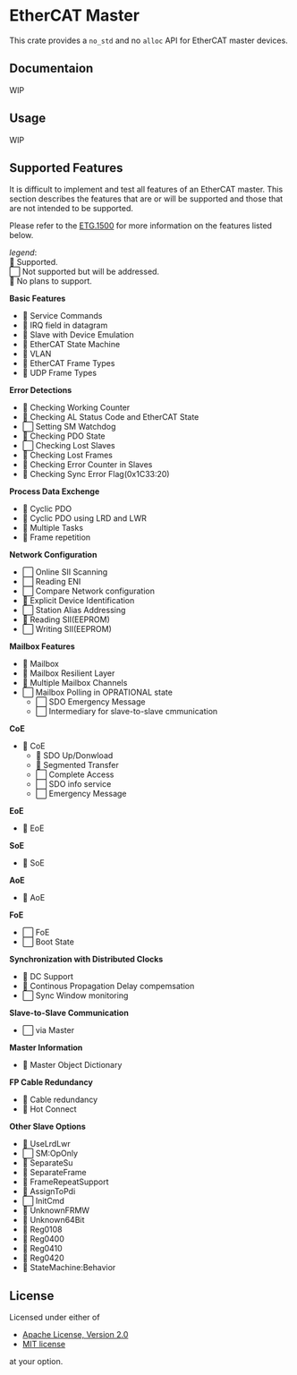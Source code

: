 # EtherCAT Master
This crate provides a `no_std` and no `alloc` API for EtherCAT master devices.

## Documentaion
WIP

## Usage
WIP

## Supported Features
It is difficult to implement and test all features of an EtherCAT master. This section describes the features that are or will be supported and those that are not intended to be supported.

Please refer to the [ETG.1500](https://www.ethercat.org/download/documents/ETG1500_V1i0i2_D_R_MasterClasses.pdf) for more information on the features listed below.

*legend*:<br>
🔳  Supported.<br>
⬜  Not supported but will be addressed.<br>
🚫  No plans to support.<br>

**Basic Features**
- 🔳 Service Commands
- 🚫 IRQ field in datagram
- 🔳 Slave with Device Emulation
- 🔳 EtherCAT State Machine
- 🚫 VLAN
- 🔳 EtherCAT Frame Types
- 🚫 UDP Frame Types

**Error Detections**
- 🔳 Checking Working Counter
- 🔳 Checking AL Status Code and EtherCAT State
- ⬜ Setting SM Watchdog
- 🚫 Checking PDO State
- ⬜ Checking Lost Slaves
- 🔳 Checking Lost Frames
- 🔳 Checking Error Counter in Slaves
- 🚫 Checking Sync Error Flag(0x1C33:20)

**Process Data Exchenge**
- 🔳 Cyclic PDO
- 🚫 Cyclic PDO using LRD and LWR
- 🚫 Multiple Tasks
- 🚫 Frame repetition

**Network Configuration**
- ⬜ Online SII Scanning
- ⬜ Reading ENI
- ⬜ Compare Network configuration
- 🚫 Explicit Device Identification
- ⬜ Station Alias Addressing
- 🔳 Reading SII(EEPROM)
- ⬜ Writing SII(EEPROM)

**Mailbox Features**
- 🔳 Mailbox
- 🔳 Mailbox Resilient Layer
- 🚫 Multiple Mailbox Channels
- ⬜ Mailbox Polling in OPRATIONAL state
  - ⬜ SDO Emergency Message
  - ⬜ Intermediary for slave-to-slave cmmunication

**CoE**
- 🔳 CoE
  - 🔳 SDO Up/Donwload
  - 🚫 Segmented Transfer
  - ⬜ Complete Access
  - ⬜ SDO info service
  - ⬜ Emergency Message

**EoE**
- 🚫 EoE

**SoE**
- 🚫 SoE

**AoE**
- 🚫 AoE

**FoE**
- ⬜ FoE
- ⬜ Boot State

**Synchronization with Distributed Clocks**
- 🔳 DC Support
- 🔳 Continous Propagation Delay compemsation
- ⬜ Sync Window monitoring

**Slave-to-Slave Communication**
- ⬜ via Master

**Master Information**
- 🚫 Master Object Dictionary

**FP Cable Redundancy**
- 🚫 Cable redundancy
- 🚫 Hot Connect

**Other Slave Options**
- 🚫 UseLrdLwr
- ⬜ SM:OpOnly
- 🚫 SeparateSu
- 🚫 SeparateFrame
- 🚫 FrameRepeatSupport
- 🚫 AssignToPdi
- ⬜ InitCmd
- 🚫 UnknownFRMW
- 🚫 Unknown64Bit
- 🚫 Reg0108
- 🚫 Reg0400
- 🚫 Reg0410
- 🚫 Reg0420
- 🚫 StateMachine:Behavior

## License

Licensed under either of

 * [Apache License, Version 2.0](http://www.apache.org/licenses/LICENSE-2.0)
 * [MIT license](http://opensource.org/licenses/MIT)

at your option.